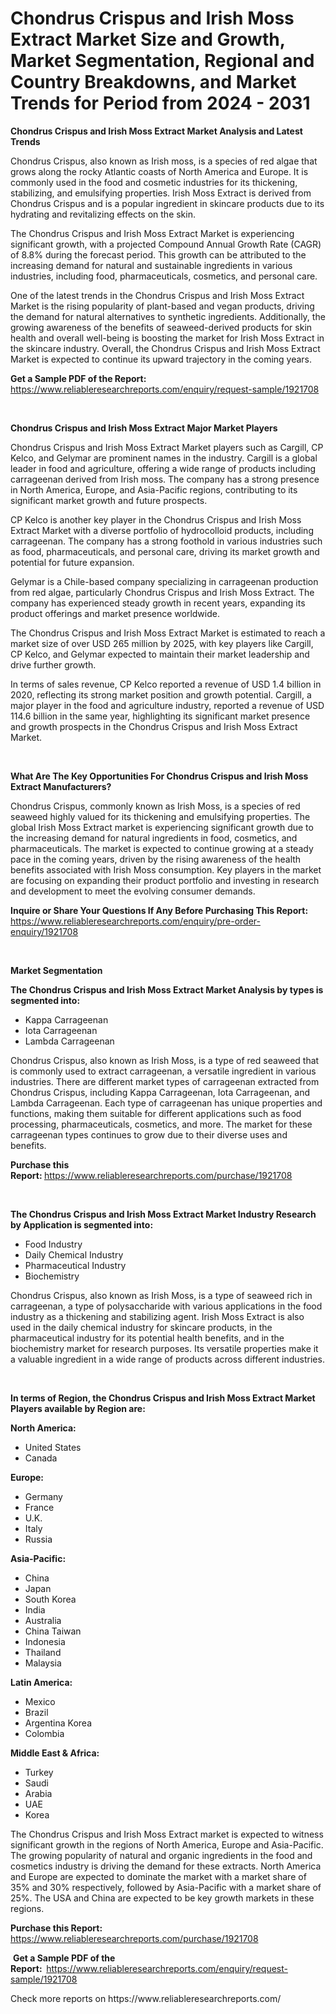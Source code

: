 <p><h1>Chondrus Crispus and Irish Moss Extract Market Size and Growth, Market Segmentation, Regional and Country Breakdowns, and Market Trends for Period from 2024 -  2031</h1></p><p><strong>Chondrus Crispus and Irish Moss Extract Market Analysis and Latest Trends</strong></p>
<p><p>Chondrus Crispus, also known as Irish moss, is a species of red algae that grows along the rocky Atlantic coasts of North America and Europe. It is commonly used in the food and cosmetic industries for its thickening, stabilizing, and emulsifying properties. Irish Moss Extract is derived from Chondrus Crispus and is a popular ingredient in skincare products due to its hydrating and revitalizing effects on the skin.</p><p>The Chondrus Crispus and Irish Moss Extract Market is experiencing significant growth, with a projected Compound Annual Growth Rate (CAGR) of 8.8% during the forecast period. This growth can be attributed to the increasing demand for natural and sustainable ingredients in various industries, including food, pharmaceuticals, cosmetics, and personal care.</p><p>One of the latest trends in the Chondrus Crispus and Irish Moss Extract Market is the rising popularity of plant-based and vegan products, driving the demand for natural alternatives to synthetic ingredients. Additionally, the growing awareness of the benefits of seaweed-derived products for skin health and overall well-being is boosting the market for Irish Moss Extract in the skincare industry. Overall, the Chondrus Crispus and Irish Moss Extract Market is expected to continue its upward trajectory in the coming years.</p></p>
<p><strong>Get a Sample PDF of the Report:&nbsp;</strong> <a href="https://www.reliableresearchreports.com/enquiry/request-sample/1921708">https://www.reliableresearchreports.com/enquiry/request-sample/1921708</a></p>
<p>&nbsp;</p>
<p><strong>Chondrus Crispus and Irish Moss Extract Major Market Players</strong></p>
<p><p>Chondrus Crispus and Irish Moss Extract Market players such as Cargill, CP Kelco, and Gelymar are prominent names in the industry. Cargill is a global leader in food and agriculture, offering a wide range of products including carrageenan derived from Irish moss. The company has a strong presence in North America, Europe, and Asia-Pacific regions, contributing to its significant market growth and future prospects.</p><p>CP Kelco is another key player in the Chondrus Crispus and Irish Moss Extract Market with a diverse portfolio of hydrocolloid products, including carrageenan. The company has a strong foothold in various industries such as food, pharmaceuticals, and personal care, driving its market growth and potential for future expansion.</p><p>Gelymar is a Chile-based company specializing in carrageenan production from red algae, particularly Chondrus Crispus and Irish Moss Extract. The company has experienced steady growth in recent years, expanding its product offerings and market presence worldwide.</p><p>The Chondrus Crispus and Irish Moss Extract Market is estimated to reach a market size of over USD 265 million by 2025, with key players like Cargill, CP Kelco, and Gelymar expected to maintain their market leadership and drive further growth.</p><p>In terms of sales revenue, CP Kelco reported a revenue of USD 1.4 billion in 2020, reflecting its strong market position and growth potential. Cargill, a major player in the food and agriculture industry, reported a revenue of USD 114.6 billion in the same year, highlighting its significant market presence and growth prospects in the Chondrus Crispus and Irish Moss Extract Market.</p></p>
<p>&nbsp;</p>
<p><strong>What Are The Key Opportunities For Chondrus Crispus and Irish Moss Extract Manufacturers?</strong></p>
<p><p>Chondrus Crispus, commonly known as Irish Moss, is a species of red seaweed highly valued for its thickening and emulsifying properties. The global Irish Moss Extract market is experiencing significant growth due to the increasing demand for natural ingredients in food, cosmetics, and pharmaceuticals. The market is expected to continue growing at a steady pace in the coming years, driven by the rising awareness of the health benefits associated with Irish Moss consumption. Key players in the market are focusing on expanding their product portfolio and investing in research and development to meet the evolving consumer demands.</p></p>
<p><strong>Inquire or Share Your Questions If Any Before Purchasing This Report:</strong> <a href="https://www.reliableresearchreports.com/enquiry/pre-order-enquiry/1921708">https://www.reliableresearchreports.com/enquiry/pre-order-enquiry/1921708</a></p>
<p>&nbsp;</p>
<p><strong>Market Segmentation</strong></p>
<p><strong>The Chondrus Crispus and Irish Moss Extract Market Analysis by types is segmented into:</strong></p>
<p><ul><li>Kappa Carrageenan</li><li>Iota Carrageenan</li><li>Lambda Carrageenan</li></ul></p>
<p><p>Chondrus Crispus, also known as Irish Moss, is a type of red seaweed that is commonly used to extract carrageenan, a versatile ingredient in various industries. There are different market types of carrageenan extracted from Chondrus Crispus, including Kappa Carrageenan, Iota Carrageenan, and Lambda Carrageenan. Each type of carrageenan has unique properties and functions, making them suitable for different applications such as food processing, pharmaceuticals, cosmetics, and more. The market for these carrageenan types continues to grow due to their diverse uses and benefits.</p></p>
<p><strong>Purchase this Report:&nbsp;</strong><a href="https://www.reliableresearchreports.com/purchase/1921708">https://www.reliableresearchreports.com/purchase/1921708</a></p>
<p>&nbsp;</p>
<p><strong>The Chondrus Crispus and Irish Moss Extract Market Industry Research by Application is segmented into:</strong></p>
<p><ul><li>Food Industry</li><li>Daily Chemical Industry</li><li>Pharmaceutical Industry</li><li>Biochemistry</li></ul></p>
<p><p>Chondrus Crispus, also known as Irish Moss, is a type of seaweed rich in carrageenan, a type of polysaccharide with various applications in the food industry as a thickening and stabilizing agent. Irish Moss Extract is also used in the daily chemical industry for skincare products, in the pharmaceutical industry for its potential health benefits, and in the biochemistry market for research purposes. Its versatile properties make it a valuable ingredient in a wide range of products across different industries.</p></p>
<p>&nbsp;</p>
<p><strong>In terms of Region, the Chondrus Crispus and Irish Moss Extract Market Players available by Region are:</strong></p>
<p>
    <p> <strong> North America: </strong>
        <ul>
            <li>United States</li>
            <li>Canada</li>
        </ul>
        </p> 
    <p> <strong> Europe: </strong>
        <ul>
            <li>Germany</li>
            <li>France</li>
            <li>U.K.</li>
            <li>Italy</li>
            <li>Russia</li>
        </ul>
        </p> 
    <p> <strong> Asia-Pacific: </strong>
        <ul>
            <li>China</li>
            <li>Japan</li>
            <li>South Korea</li>
            <li>India</li>
            <li>Australia</li>
            <li>China Taiwan</li>
            <li>Indonesia</li>
            <li>Thailand</li>
            <li>Malaysia</li>
        </ul>
        </p> 
    <p> <strong> Latin America: </strong>
        <ul>
            <li>Mexico</li>
            <li>Brazil</li>
            <li>Argentina Korea</li>
            <li>Colombia</li>
        </ul>
        </p> 
    <p> <strong> Middle East & Africa: </strong>
        <ul>
            <li>Turkey</li>
            <li>Saudi</li>
            <li>Arabia</li>
            <li>UAE</li>
            <li>Korea</li>
        </ul>
    </p>
    </p>
<p><p>The Chondrus Crispus and Irish Moss Extract market is expected to witness significant growth in the regions of North America, Europe and Asia-Pacific. The growing popularity of natural and organic ingredients in the food and cosmetics industry is driving the demand for these extracts. North America and Europe are expected to dominate the market with a market share of 35% and 30% respectively, followed by Asia-Pacific with a market share of 25%. The USA and China are expected to be key growth markets in these regions.</p></p>
<p><strong>Purchase this Report: </strong><a href="https://www.reliableresearchreports.com/purchase/1921708">https://www.reliableresearchreports.com/purchase/1921708</a></p>
<p>&nbsp;<strong>Get a Sample PDF of the Report:&nbsp;&nbsp;</strong><a href="https://www.reliableresearchreports.com/enquiry/request-sample/1921708">https://www.reliableresearchreports.com/enquiry/request-sample/1921708</a></p>
<p><strong></strong></p>
<p>Check more reports on https://www.reliableresearchreports.com/</p>